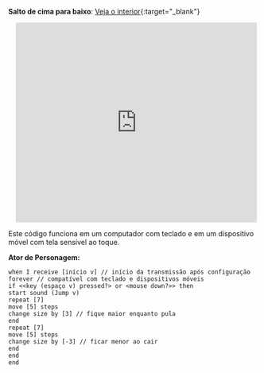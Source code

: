 
**Salto de cima para baixo**: [Veja o interior](https://scratch.mit.edu/projects/525300970/editor){:target="_blank"}
<div class="scratch-preview" style="margin-left: 15px;">
  <iframe allowtransparency="true" width="485" height="402" src="https://scratch.mit.edu/projects/embed/525300970/?autostart=false" frameborder="0"></iframe>
</div>

Este código funciona em um computador com teclado e em um dispositivo móvel com tela sensível ao toque.

**Ator de Personagem:**

```blocks3
when I receive [início v] // início da transmissão após configuração
forever // compatível com teclado e dispositivos móveis
if <<key (espaço v) pressed?> or <mouse down?>> then 
start sound (Jump v)
repeat [7]
move [5] steps
change size by [3] // fique maior enquanto pula
end
repeat [7]
move [5] steps
change size by [-3] // ficar menor ao cair
end
end
end
```
